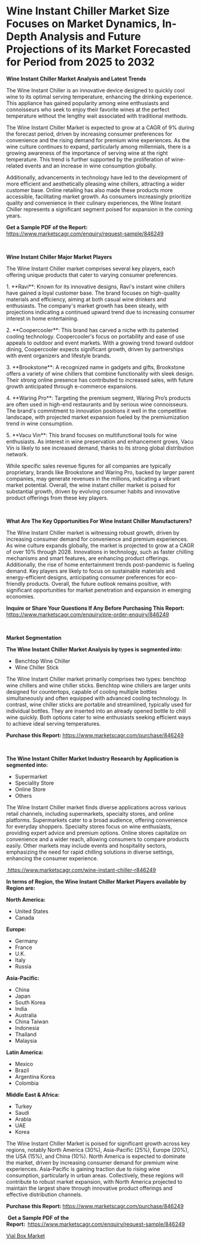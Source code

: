 <p><h1>Wine Instant Chiller Market Size Focuses on Market Dynamics, In-Depth Analysis and Future Projections of its Market Forecasted for Period from 2025 to 2032</h1></p><p><strong>Wine Instant Chiller Market Analysis and Latest Trends</strong></p>
<p><p>The Wine Instant Chiller is an innovative device designed to quickly cool wine to its optimal serving temperature, enhancing the drinking experience. This appliance has gained popularity among wine enthusiasts and connoisseurs who seek to enjoy their favorite wines at the perfect temperature without the lengthy wait associated with traditional methods.</p><p>The Wine Instant Chiller Market is expected to grow at a CAGR of 9% during the forecast period, driven by increasing consumer preferences for convenience and the rising demand for premium wine experiences. As the wine culture continues to expand, particularly among millennials, there is a growing awareness of the importance of serving wine at the right temperature. This trend is further supported by the proliferation of wine-related events and an increase in wine consumption globally.</p><p>Additionally, advancements in technology have led to the development of more efficient and aesthetically pleasing wine chillers, attracting a wider customer base. Online retailing has also made these products more accessible, facilitating market growth. As consumers increasingly prioritize quality and convenience in their culinary experiences, the Wine Instant Chiller represents a significant segment poised for expansion in the coming years.</p></p>
<p><strong>Get a Sample PDF of the Report:&nbsp;</strong> <a href="https://www.marketscagr.com/enquiry/request-sample/846249?utm_campaign=1909&utm_medium=2&utm_source=Github&utm_content=ia&utm_term=08022025&utm_id=wine-instant-chiller">https://www.marketscagr.com/enquiry/request-sample/846249</a></p>
<p>&nbsp;</p>
<p><strong>Wine Instant Chiller Major Market Players</strong></p>
<p><p>The Wine Instant Chiller market comprises several key players, each offering unique products that cater to varying consumer preferences. </p><p>1. **Ravi**: Known for its innovative designs, Ravi's instant wine chillers have gained a loyal customer base. The brand focuses on high-quality materials and efficiency, aiming at both casual wine drinkers and enthusiasts. The company's market growth has been steady, with projections indicating a continued upward trend due to increasing consumer interest in home entertaining.</p><p>2. **Coopercooler**: This brand has carved a niche with its patented cooling technology. Coopercooler's focus on portability and ease of use appeals to outdoor and event markets. With a growing trend toward outdoor dining, Coopercooler expects significant growth, driven by partnerships with event organizers and lifestyle brands.</p><p>3. **Brookstone**: A recognized name in gadgets and gifts, Brookstone offers a variety of wine chillers that combine functionality with sleek design. Their strong online presence has contributed to increased sales, with future growth anticipated through e-commerce expansions.</p><p>4. **Waring Pro**: Targeting the premium segment, Waring Pro’s products are often used in high-end restaurants and by serious wine connoisseurs. The brand's commitment to innovation positions it well in the competitive landscape, with projected market expansion fueled by the premiumization trend in wine consumption.</p><p>5. **Vacu Vin**: This brand focuses on multifunctional tools for wine enthusiasts. As interest in wine preservation and enhancement grows, Vacu Vin is likely to see increased demand, thanks to its strong global distribution network.</p><p>While specific sales revenue figures for all companies are typically proprietary, brands like Brookstone and Waring Pro, backed by larger parent companies, may generate revenues in the millions, indicating a vibrant market potential. Overall, the wine instant chiller market is poised for substantial growth, driven by evolving consumer habits and innovative product offerings from these key players.</p></p>
<p>&nbsp;</p>
<p><strong>What Are The Key Opportunities For Wine Instant Chiller Manufacturers?</strong></p>
<p><p>The Wine Instant Chiller market is witnessing robust growth, driven by increasing consumer demand for convenience and premium experiences. As wine culture expands globally, the market is projected to grow at a CAGR of over 10% through 2028. Innovations in technology, such as faster chilling mechanisms and smart features, are enhancing product offerings. Additionally, the rise of home entertainment trends post-pandemic is fueling demand. Key players are likely to focus on sustainable materials and energy-efficient designs, anticipating consumer preferences for eco-friendly products. Overall, the future outlook remains positive, with significant opportunities for market penetration and expansion in emerging economies.</p></p>
<p><strong>Inquire or Share Your Questions If Any Before Purchasing This Report:</strong> <a href="https://www.marketscagr.com/enquiry/pre-order-enquiry/846249?utm_campaign=1909&utm_medium=2&utm_source=Github&utm_content=ia&utm_term=08022025&utm_id=wine-instant-chiller">https://www.marketscagr.com/enquiry/pre-order-enquiry/846249</a></p>
<p>&nbsp;</p>
<p><strong>Market Segmentation</strong></p>
<p><strong>The Wine Instant Chiller Market Analysis by types is segmented into:</strong></p>
<p><ul><li>Benchtop Wine Chiller</li><li>Wine Chiller Stick</li></ul></p>
<p><p>The Wine Instant Chiller market primarily comprises two types: benchtop wine chillers and wine chiller sticks. Benchtop wine chillers are larger units designed for countertops, capable of cooling multiple bottles simultaneously and often equipped with advanced cooling technology. In contrast, wine chiller sticks are portable and streamlined, typically used for individual bottles. They are inserted into an already opened bottle to chill wine quickly. Both options cater to wine enthusiasts seeking efficient ways to achieve ideal serving temperatures.</p></p>
<p><strong>Purchase this Report:&nbsp;</strong><a href="https://www.marketscagr.com/purchase/846249?utm_campaign=1909&utm_medium=2&utm_source=Github&utm_content=ia&utm_term=08022025&utm_id=wine-instant-chiller">https://www.marketscagr.com/purchase/846249</a></p>
<p>&nbsp;</p>
<p><strong>The Wine Instant Chiller Market Industry Research by Application is segmented into:</strong></p>
<p><ul><li>Supermarket</li><li>Speciality Store</li><li>Online Store</li><li>Others</li></ul></p>
<p><p>The Wine Instant Chiller market finds diverse applications across various retail channels, including supermarkets, specialty stores, and online platforms. Supermarkets cater to a broad audience, offering convenience for everyday shoppers. Specialty stores focus on wine enthusiasts, providing expert advice and premium options. Online stores capitalize on convenience and a wider reach, allowing consumers to compare products easily. Other markets may include events and hospitality sectors, emphasizing the need for rapid chilling solutions in diverse settings, enhancing the consumer experience.</p></p>
<p><a href="https://www.marketscagr.com/wine-instant-chiller-r846249?utm_campaign=1909&utm_medium=2&utm_source=Github&utm_content=ia&utm_term=08022025&utm_id=wine-instant-chiller">&nbsp;https://www.marketscagr.com/wine-instant-chiller-r846249</a></p>
<p><strong>In terms of Region, the Wine Instant Chiller Market Players available by Region are:</strong></p>
<p>
    <p> <strong> North America: </strong>
        <ul>
            <li>United States</li>
            <li>Canada</li>
        </ul>
        </p> 
    <p> <strong> Europe: </strong>
        <ul>
            <li>Germany</li>
            <li>France</li>
            <li>U.K.</li>
            <li>Italy</li>
            <li>Russia</li>
        </ul>
        </p> 
    <p> <strong> Asia-Pacific: </strong>
        <ul>
            <li>China</li>
            <li>Japan</li>
            <li>South Korea</li>
            <li>India</li>
            <li>Australia</li>
            <li>China Taiwan</li>
            <li>Indonesia</li>
            <li>Thailand</li>
            <li>Malaysia</li>
        </ul>
        </p> 
    <p> <strong> Latin America: </strong>
        <ul>
            <li>Mexico</li>
            <li>Brazil</li>
            <li>Argentina Korea</li>
            <li>Colombia</li>
        </ul>
        </p> 
    <p> <strong> Middle East & Africa: </strong>
        <ul>
            <li>Turkey</li>
            <li>Saudi</li>
            <li>Arabia</li>
            <li>UAE</li>
            <li>Korea</li>
        </ul>
    </p>
    </p>
<p><p>The Wine Instant Chiller Market is poised for significant growth across key regions, notably North America (30%), Asia-Pacific (25%), Europe (20%), the USA (15%), and China (10%). North America is expected to dominate the market, driven by increasing consumer demand for premium wine experiences. Asia-Pacific is gaining traction due to rising wine consumption, particularly in urban areas. Collectively, these regions will contribute to robust market expansion, with North America projected to maintain the largest share through innovative product offerings and effective distribution channels.</p></p>
<p><strong>Purchase this Report: </strong><a href="https://www.marketscagr.com/purchase/846249?utm_campaign=1909&utm_medium=2&utm_source=Github&utm_content=ia&utm_term=08022025&utm_id=wine-instant-chiller">https://www.marketscagr.com/purchase/846249</a></p>
<p>&nbsp;<strong>Get a Sample PDF of the Report:&nbsp;&nbsp;</strong><a href="https://www.marketscagr.com/enquiry/request-sample/846249?utm_campaign=1909&utm_medium=2&utm_source=Github&utm_content=ia&utm_term=08022025&utm_id=wine-instant-chiller">https://www.marketscagr.com/enquiry/request-sample/846249</a></p>
<p><strong></strong></p>
<p><p><a href="https://github.com/luckyshygirl/Market-Research-Report-List-7/blob/main/vial-box-market.md?utm_campaign=1909&utm_medium=2&utm_source=Github&utm_content=ia&utm_term=08022025&utm_id=wine-instant-chiller">Vial Box Market</a></p></p>